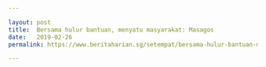 ```yaml
---

layout: post
title:  Bersama hulur bantuan, menyatu masyarakat: Masagos
date:   2019-02-26
permalink: https://www.beritaharian.sg/setempat/bersama-hulur-bantuan-menyatu-masyarakat-masagos

---
```

